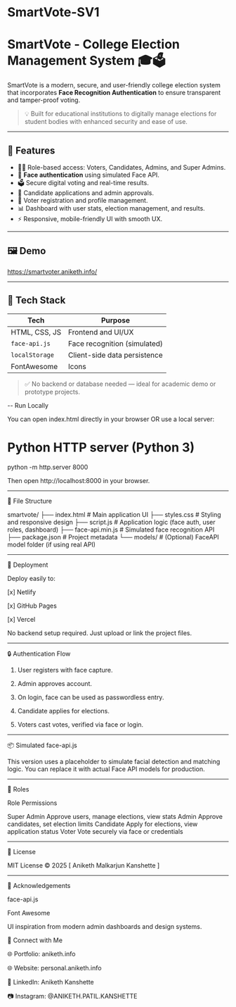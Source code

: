 # SmartVote-SV1
# SmartVote - College Election Management System 🎓🗳️

SmartVote is a modern, secure, and user-friendly college election system that incorporates **Face Recognition Authentication** to ensure transparent and tamper-proof voting.

> 💡 Built for educational institutions to digitally manage elections for student bodies with enhanced security and ease of use.

---

## 🔐 Features

- 🧑‍🎓 Role-based access: Voters, Candidates, Admins, and Super Admins.
- 📸 **Face authentication** using simulated Face API.
- 🗳️ Secure digital voting and real-time results.
- 📝 Candidate applications and admin approvals.
- 🧾 Voter registration and profile management.
- 📊 Dashboard with user stats, election management, and results.
- ⚡ Responsive, mobile-friendly UI with smooth UX.

---

## 🖼️ Demo

https://smartvoter.aniketh.info/

---

## 🔧 Tech Stack

| Tech             | Purpose                        |
|------------------|--------------------------------|
| HTML, CSS, JS    | Frontend and UI/UX             |
| `face-api.js`    | Face recognition (simulated)   |
| `localStorage`   | Client-side data persistence   |
| FontAwesome      | Icons                          |

> ✅ No backend or database needed — ideal for academic demo or prototype projects.

--
 Run Locally

You can open index.html directly in your browser OR use a local server:
# Python HTTP server (Python 3)
python -m http.server 8000

Then open http://localhost:8000 in your browser.


---

📂 File Structure

smartvote/
├── index.html           # Main application UI
├── styles.css           # Styling and responsive design
├── script.js            # Application logic (face auth, user roles, dashboard)
├── face-api.min.js      # Simulated face recognition API
├── package.json         # Project metadata
└── models/              # (Optional) FaceAPI model folder (if using real API)


---

🚀 Deployment

Deploy easily to:

[x] Netlify

[x] GitHub Pages

[x] Vercel


No backend setup required. Just upload or link the project files.


---

🔒 Authentication Flow

1. User registers with face capture.


2. Admin approves account.


3. On login, face can be used as passwordless entry.


4. Candidate applies for elections.


5. Voters cast votes, verified via face or login.




---

📦 Simulated face-api.js

This version uses a placeholder to simulate facial detection and matching logic. You can replace it with actual Face API models for production.


---

👥 Roles

Role	Permissions

Super Admin	Approve users, manage elections, view stats
Admin	Approve candidates, set election limits
Candidate	Apply for elections, view application status
Voter	Vote securely via face or credentials



---

📘 License

MIT License © 2025 [ Aniketh Malkarjun Kanshette ]


---

🙌 Acknowledgements

face-api.js

Font Awesome

UI inspiration from modern admin dashboards and design systems.


💼 Connect with Me

🌐 Portfolio: aniketh.info

🌐 Website: personal.aniketh.info

💼 LinkedIn: Aniketh Kanshette

📷 Instagram: @ANIKETH.PATIL.KANSHETTE
